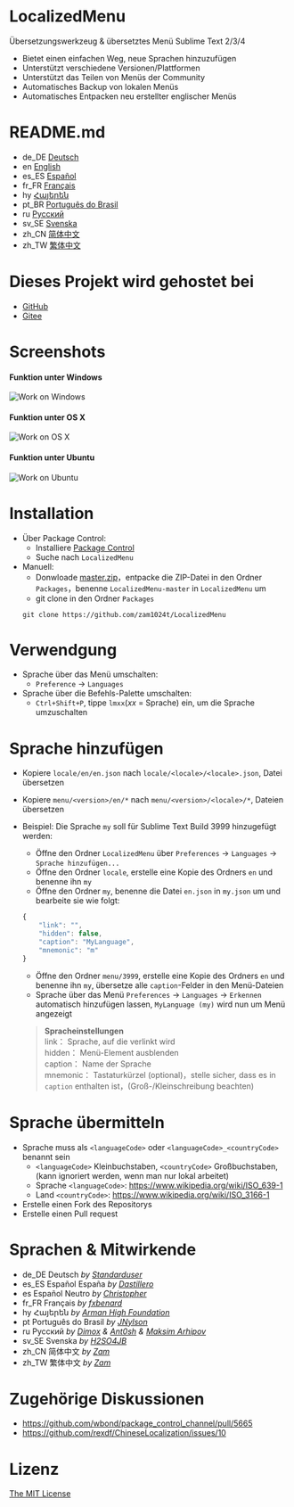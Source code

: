 # LocalizedMenu
Übersetzungswerkzeug & übersetztes Menü Sublime Text 2/3/4

- Bietet einen einfachen Weg, neue Sprachen hinzuzufügen
- Unterstützt verschiedene Versionen/Plattformen
- Unterstützt das Teilen von Menüs der Community
- Automatisches Backup von lokalen Menüs
- Automatisches Entpacken neu erstellter englischer Menüs

# README.md
- de_DE [Deutsch](readme/README.de_DE.md)
- en [English](README.md)
- es_ES [Español](readme/README.es_ES.md)
- fr_FR [Français](readme/README.fr_FR.md)
- hy [Հայերեն](readme/README.hy.md)
- pt_BR [Português do Brasil](readme/README.pt_BR.md)
- ru [Русский](readme/README.ru.md)
- sv_SE [Svenska](readme/README.sv_SE.md)
- zh_CN [简体中文](readme/README.zh_CN.md)
- zh_TW [繁体中文](readme/README.zh_TW.md)

# Dieses Projekt wird gehostet bei
- [GitHub](https://github.com/zam1024t/LocalizedMenu)
- [Gitee](https://gitee.com/zam1024t/LocalizedMenu)

# Screenshots
#### Funktion unter Windows
![Work on Windows](https://raw.githubusercontent.com/zam1024t/LocalizedMenu/shots/shots/LocalizedMenu_win.gif)
#### Funktion unter OS X
![Work on OS X](https://raw.githubusercontent.com/zam1024t/LocalizedMenu/shots/shots/LocalizedMenu_osx.gif)
#### Funktion unter Ubuntu
![Work on Ubuntu](https://raw.githubusercontent.com/zam1024t/LocalizedMenu/shots/shots/LocalizedMenu_linux.gif)

# Installation
- Über Package Control:
	- Installiere [Package Control](https://packagecontrol.io/installation)
	- Suche nach `LocalizedMenu`
- Manuell:
	- Donwloade [master.zip](https://github.com/zam1024t/LocalizedMenu/archive/master.zip)，entpacke die ZIP-Datei in den Ordner `Packages`，benenne `LocalizedMenu-master` in `LocalizedMenu` um
	- git clone in den Ordner `Packages`
	```
	git clone https://github.com/zam1024t/LocalizedMenu
	```

# Verwendgung
- Sprache über das Menü umschalten:
	- `Preference` -> `Languages`
- Sprache über die Befehls-Palette umschalten:
	- `Ctrl+Shift+P`, tippe `lmxx`(*xx* = Sprache) ein, um die Sprache umzuschalten

# Sprache hinzufügen
- Kopiere `locale/en/en.json` nach `locale/<locale>/<locale>.json`, Datei übersetzen
- Kopiere `menu/<version>/en/*` nach `menu/<version>/<locale>/*`, Dateien übersetzen
- Beispiel: Die Sprache `my` soll für Sublime Text Build 3999 hinzugefügt werden:
	- Öffne den Ordner `LocalizedMenu` über `Preferences` -> `Languages` -> `Sprache hinzufügen...`
	- Öffne den Ordner `locale`, erstelle eine Kopie des Ordners `en` und benenne ihn `my`
	- Öffne den Ordner `my`, benenne die Datei `en.json` in `my.json` um und bearbeite sie wie folgt:

	```JavaScript
	{
		"link": "",
		"hidden": false,
		"caption": "MyLanguage",
		"mnemonic": "m"
	}
	```

	- Öffne den Ordner `menu/3999`, erstelle eine Kopie des Ordners `en` und benenne ihn `my`, übersetze alle `caption`-Felder in den Menü-Dateien
	- Sprache über das Menü `Preferences` -> `Languages` -> `Erkennen` automatisch hinzufügen lassen, `MyLanguage (my)` wird nun um Menü angezeigt

	> **Spracheinstellungen**<br>
	> link： Sprache, auf die verlinkt wird<br>
	> hidden： Menü-Element ausblenden<br>
	> caption： Name der Sprache<br>
	> mnemonic： Tastaturkürzel (optional)，stelle sicher, dass es in `caption` enthalten ist，(Groß-/Kleinschreibung beachten)

# Sprache übermitteln
- Sprache muss als `<languageCode>` oder `<languageCode>_<countryCode>` benannt sein
	- `<languageCode>` Kleinbuchstaben, `<countryCode>` Großbuchstaben, (kann ignoriert werden, wenn man nur lokal arbeitet)
	- Sprache `<languageCode>`: https://www.wikipedia.org/wiki/ISO_639-1
	- Land `<countryCode>`: https://www.wikipedia.org/wiki/ISO_3166-1
- Erstelle einen Fork des Repositorys
- Erstelle einen Pull request

# Sprachen & Mitwirkende
- de_DE Deutsch *by [Standarduser](https://github.com/Standarduser)*
- es_ES Español España *by [Dastillero](https://github.com/dap39)*
- es Español Neutro *by [Christopher](https://t.me/Azriel_7589)*
- fr_FR Français *by [fxbenard](https://github.com/fxbenard)*
- hy Հայերեն *by [Arman High Foundation](https://github.com/ArmanHigh)*
- pt Português do Brasil *by [JNylson](https://github.com/jnylson)*
- ru Русский *by [Dimox](http://dimox.name) & [Ant0sh](https://github.com/Ant0sh) & [Maksim Arhipov](https://github.com/OSPanel)*
- sv_SE Svenska *by [H2SO4JB](https://github.com/H2SO4JB)*
- zh_CN 简体中文 *by [Zam](https://github.com/zam1024t)*
- zh_TW 繁体中文 *by [Zam](https://github.com/zam1024t)*

# Zugehörige Diskussionen
- https://github.com/wbond/package_control_channel/pull/5665
- https://github.com/rexdf/ChineseLocalization/issues/10

# Lizenz
[The MIT License](LICENSE)
